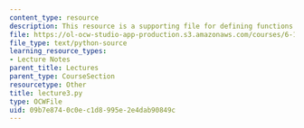 ```yaml
---
content_type: resource
description: This resource is a supporting file for defining functions.
file: https://ol-ocw-studio-app-production.s3.amazonaws.com/courses/6-189-a-gentle-introduction-to-programming-using-python-january-iap-2011/09b7e8740c0ec1d8995e2e4dab90849c_lecture3.py
file_type: text/python-source
learning_resource_types:
- Lecture Notes
parent_title: Lectures
parent_type: CourseSection
resourcetype: Other
title: lecture3.py
type: OCWFile
uid: 09b7e874-0c0e-c1d8-995e-2e4dab90849c
---
```

